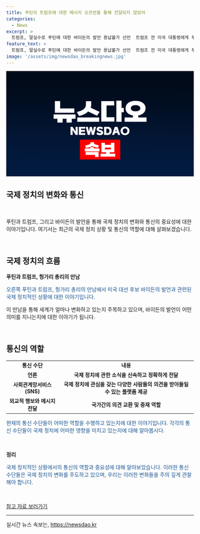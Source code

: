 ```yaml
---
title: 푸틴의 트럼프에 대한 메시지 오르반을 통해 전달되지 않았어
categories:
  - News
excerpt: >
  트럼프, 말실수로 푸틴에 대한 바이든의 발언 용납불가 선언  트럼프 전 미국 대통령에게 푸틴으로부터 메시지 전달된 사실 부인, 오르반 헝가리 총리의 마이웨이 외교로 논란. 러시아 외무차관 트럼프의 우크라이나 평화 계획 아는바 없다 발언. 바이든 대통령의 바이든 용납불가 발언, 당선은 미국 유권자가 결정해야 할 몫.
feature_text: >
  트럼프, 말실수로 푸틴에 대한 바이든의 발언 용납불가 선언  트럼프 전 미국 대통령에게 푸틴으로부터 메시지 전달된 사실 부인, 오르반 헝가리 총리의 마이웨이 외교로 논란. 러시아 외무차관 트럼프의 우크라이나 평화 계획 아는바 없다 발언. 바이든 대통령의 바이든 용납불가 발언, 당선은 미국 유권자가 결정해야 할 몫.
image: '/assets/img/newsdao_breakingnews.jpg'
---
```


<p><img src="/assets/img/newsdao_breakingnews.jpg" alt="koreaapp 속보" /></p>

<h2><b>국제 정치의 변화와 통신</b></h2>

<p data-ke-size="size16">&nbsp;</p>

<p>푸틴과 트럼프, 그리고 바이든의 발언을 통해 국제 정치의 변화와 통신의 중요성에 대한 이야기입니다. 여기서는 최근의 국제 정치 상황 및 통신의 역할에 대해 살펴보겠습니다.</p>

<p data-ke-size="size16">&nbsp;</p>

<h2 data-ke-size="size26">국제 정치의 흐름</h2> 

<p><b>푸틴과 트럼프, 헝가리 총리의 만남</b></p>

<p><span style="color: #1a5490;">오른쪽 푸틴과 트럼프, 헝가리 총리의 만남에서 미국 대선 후보 바이든의 발언과 관련된 국제 정치적인 상황에 대한 이야기입니다.</span></p>

<p>이 만남을 통해 세계가 얼마나 변화하고 있는지 주목하고 있으며, 바이든의 발언이 어떤 의미를 지니는지에 대한 이야기가 됩니다.</p>

<p data-ke-size="size16">&nbsp;</p>

<h2 data-ke-size="size26">통신의 역할</h2> 

<table>
  <tbody>
    <tr>
      <td style="text-align: center; height: 17px;"><b>통신 수단</b></td>
      <td style="text-align: center; height: 17px;"><b>내용</b></td>
    </tr>
    <tr>
      <td style="text-align: center; height: 17px;"><b>언론</b></td>
      <td style="text-align: center; height: 17px;"><b>국제 정치에 관한 소식을 신속하고 정확하게 전달</b></td>
    </tr>
    <tr>
      <td style="text-align: center; height: 17px;"><b>사회관계망서비스(SNS)</b></td>
      <td style="text-align: center; height: 17px;"><b>국제 정치에 관심을 갖는 다양한 사람들의 의견을 받아들일 수 있는 플랫폼 제공</b></td>
    </tr>
    <tr>
      <td style="text-align: center; height: 17px;"><b>외교적 행보와 메시지 전달</b></td>
      <td style="text-align: center; height: 17px;"><b>국가간의 의견 교환 및 중재 역할</b></td>
    </tr>
  </tbody>
</table>

<p><span style="color: #1a5490;">현재의 통신 수단들이 어떠한 역할을 수행하고 있는지에 대한 이야기입니다. 각각의 통신 수단들이 국제 정치에 어떠한 영향을 미치고 있는지에 대해 알아봅시다.</span></p>

<p data-ke-size="size16">&nbsp;</p>

<p><b>정리</b></p>

<p><span style="color: #1a5490;">국제 정치적인 상황에서의 통신의 역할과 중요성에 대해 알아보았습니다. 이러한 통신 수단들은 국제 정치의 변화를 주도하고 있으며, 우리는 이러한 변화들을 주의 깊게 관찰해야 합니다.</span></p>

<p data-ke-size="size16">&nbsp;</p>

<p><a href="https://www.example.com">참고 자료 보러가기</a></p>

<hr>
실시간 뉴스 속보는, <a href="https://newsdao.kr" rel="dofollow">https://newsdao.kr</a>


